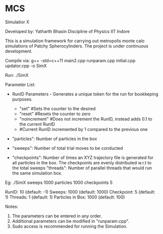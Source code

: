 # MCS
Simulatior X

Developed by:
Yatharth Bhasin
Discipline of Physics
IIT Indore

This is a simulation framework for carrying out metropolis monte calo simulations of Patchy Spherocylinders.
The project is under continuous development.

Compile via: g++ -std=c++11 main2.cpp runparam.cpp initial.cpp updator.cpp  -o SimX

Run: ./SimX <Parameter Parameter_Value>

Parameter List:

* RunID Parameters - Generates a unique token for the run for bookkeping purposes.

  - "set" <int> #Sets the counter to the desired 
  - "reset" #Resets the counter to zero
  - "noincrement" #Does not increment the RunID, instead adds 0.1 to the current RunID
  - <No arg passed> #Current RunID incremented by 1 compared to the previous one
  
 
* "particles": Number of particles in the box
* "sweeps": Number of total trial moves to be conducted
* "checkpoints": Number of times an XYZ trajectory file is generated for all particles in the box. The checkpoints are evenly distributed w.r.t to the total sweeps
"threads": Number of parallel threads that would run the same simulation box.

Eg: ./SimX sweeps 1000 particles 1000 checkpoints 5

RunID: 10 (default: -1)
Sweeps: 1000 (default: 1000)
Checkpoint: 5 (default: 1)
Threads: 1 (default: 1)
Particles in Box: 1000 (default: 100)




Notes: 
1. The parameters can be entered in any order.
2. Additional parameters can be modified in "runparam.cpp".
3. Sudo access is recommended for running the Simulation.
